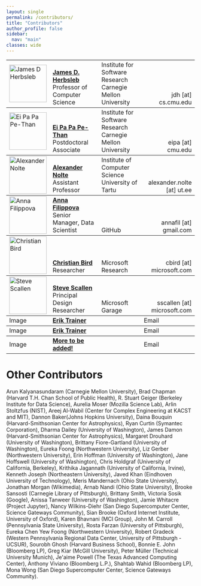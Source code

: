 ```yaml
---
layout: single
permalink: /contributors/
title: "Contributors"
author_profile: false
sidebar:
  nav: "main"
classes: wide
---
```

<style>
.td {
  vertical-align: bottom;
}
</style>

<table style="width: 100%;">
<tr>
  <td><img src="/hackathon-planning-kit/images/jherbsleb.jpg" alt="James D Herbsleb" style="width:100px;height:100px;"></td>
  <td style="vertical-align: bottom;"><a href="https://herbsleb.org/"><strong>James D. Herbsleb</strong></a><br>Professor of Computer Science</td>
  <td style="vertical-align: bottom;">Institute for Software Research<br>Carnegie Mellon University</td>
  <td style="vertical-align: bottom; text-align: right;">jdh [at] cs.cmu.edu</td>
</tr>
<tr style="border-top: thin solid; align:bottom">
  <td><img src="/hackathon-planning-kit/images/eipa.jpg" alt="Ei Pa Pa Pe-Than" style="width:100px;height:100px;"></td>
  <td style="vertical-align: bottom;"><a href="https://eipapa.github.io/"><strong>Ei Pa Pa Pe-Than</strong></a><br>Postdoctoral Associate</td>
  <td style="vertical-align: bottom;">Institute for Software Research<br>Carnegie Mellon University</td>
  <td style="vertical-align: bottom; text-align: right;">eipa [at] cmu.edu</td>
</tr>
<tr style="border-top: thin solid; align:bottom">
  <td><img src="/hackathon-planning-kit/images/anolte.jpg" alt="Alexander Nolte" style="width:100px;height:100px;"></td>
  <td style="vertical-align: bottom;"><a href="http://www.anolte.com"><strong>Alexander Nolte</strong></a><br>Assistant Professor</td>
  <td style="vertical-align: bottom;">Institute of Computer Science<br>University of Tartu</td>
  <td style="vertical-align: bottom; text-align: right;">alexander.nolte [at] ut.ee</td>
</tr>
<tr style="border-top: thin solid; align:bottom">
  <td><img src="/hackathon-planning-kit/images/afilippova.jpg" alt="Anna Filippova" style="width:100px;height:100px;"></td>
  <td style="vertical-align: bottom;"><a href="https://www.linkedin.com/in/annafilippova"><strong>Anna Filippova</strong></a><br>Senior Manager, Data Scientist</td>
  <td style="vertical-align: bottom;">GitHub</td>
  <td style="vertical-align: bottom; text-align: right;">annafil [at] gmail.com</td>
</tr>
<tr style="border-top: thin solid; align:bottom">
  <td><img src="/hackathon-planning-kit/images/cbird.jpg" alt="Christian Bird" style="width:100px;height:100px;"></td>
  <td style="vertical-align: bottom;"><a href="https://www.microsoft.com/en-us/research/people/cbird/"><strong>Christian Bird</strong></a><br>Researcher</td>
  <td style="vertical-align: bottom;">Microsoft Research</td>
  <td style="vertical-align: bottom; text-align: right;">cbird [at] microsoft.com</td>
</tr>
<tr style="border-top: thin solid; align:bottom">
  <td><img src="/hackathon-planning-kit/images/sscallen.jpg" alt="Steve Scallen" style="width:100px;height:100px;"></td>
  <td style="vertical-align: bottom;"><a href="https://www.linkedin.com/in/steve-scallen-2221893/"><strong>Steve Scallen</strong></a><br>Principal Design Researcher</td>
  <td style="vertical-align: bottom;">Microsoft Garage</td>
  <td style="vertical-align: bottom; text-align: right;">sscallen [at] microsoft.com</td>
</tr>
<tr style="border-top: thin solid; align:top">
  <td>Image</td>
  <td><a href=""><strong>Erik Trainer</strong></a><br></td>
  <td></td>
  <td>Email</td>
</tr>
<tr style="border-top: thin solid; align:top">
  <td>Image</td>
  <td><a href=""><strong>Erik Trainer</strong></a><br></td>
  <td></td>
  <td>Email</td>
</tr>
<tr style="border-top: thin solid; align:bottom">
  <td>Image</td>
  <td><a href=""><strong>More to be added!</strong></a><br></td>
  <td></td>
  <td>Email</td>
</tr>
</table>

# Other Contributors
Arun Kalyanasundaram (Carnegie Mellon University), Brad Chapman (Harvard T.H. Chan School of Public Health), R. Stuart Geiger (Berkeley Institute for Data Science), Aurelia Moser (Mozilla Science Lab), Arlin Stoltzfus (NIST), Areej Al-Wabil (Center for Complex Engineering at KACST and MIT), Dannon Baker(Johns Hopkins University), Daina Bouquin (Harvard-Smithsonian Center for Astrophysics), Ryan Curtin (Symantec Corporation), Dharma Dailey (University of Washington), James Damon (Harvard-Smithsonian Center for Astrophysics), Margaret Drouhard (University of Washington), Brittany Fiore-Gartland (University of Washington), Eureka Foong (Northwestern University), Liz Gerber (Northwestern University), Erin Hoffman (University of Washington), Jane Hoffswell (University of Washington), Chris Holdgraf (University of California, Berkeley), Krithika Jagannath (University of California, Irvine), Kenneth Joseph (Northeastern University), Javed Khan (Eindhoven University of Technology), Meris Mandernach (Ohio State University), Jonathan Morgan (Wikimedia), Arnab Nandi (Ohio State University), Brooke Sansosti (Carnegie Library of Pittsburgh), Brittany Smith, Victoria Sosik (Google), Anissa Tanweer (University of Washington), Jamie Whitacre (Project Jupyter), Nancy Wilkins-Diehr (San Diego Supercomputer Center, Science Gateways Community), Sian Brooke (Oxford Internet Institute, University of Oxford), Karen Bhavnani (MCI Group), John M. Carroll (Pennsylvania State University), Rosta Farzan (University of Pittsburgh), Eureka Chen Yew Foong (Northwestern University), Robert Gradeck (Western Pennsylvania Regional Data Center, University of Pittsburgh - UCSUR), Sourobh Ghosh (Harvard Business School), Bonnie E. John (Bloomberg LP), Greg Kiar (McGill University), Peter Müller (Technical University Munich), Je'aime Powell (The Texas Advanced
Computing Center), Anthony Viviano (Bloomberg L.P.), Shahtab Wahid (Bloomberg LP), Mona Wong (San Diego Supercomputer Center, Science Gateways Community).
